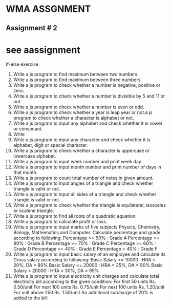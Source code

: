 # WMA ASSGNMENT 
## Assignment # 2
# see aassignment
If-else exercise
1. Write a js program to find maximum between two numbers.
2. Write a js program to find maximum between three numbers.
3. Write a js program to check whether a number is negative, positive or zero.
4. Write a js program to check whether a number is divisible by 5 and 11 or not.
5. Write a js program to check whether a number is even or odd.
6. Write a js program to check whether a year is leap year or not.a js program to check whether a character is alphabet or not.
8. Write a js program to input any alphabet and check whether it is vowel or consonant.
7. Write 
9. Write a js program to input any character and check whether it is alphabet, digit or special character.
10. Write a js program to check whether a character is uppercase or lowercase alphabet.
11. Write a js program to input week number and print week day.
12. Write a js program to input month number and print number of days in that month.
13. Write a js program to count total number of notes in given amount.
14. Write a js program to input angles of a triangle and check whether triangle is valid or not.
15. Write a js program to input all sides of a triangle and check whether triangle is valid or not.
16. Write a js program to check whether the triangle is equilateral, isosceles or scalene triangle.
17. Write a js program to find all roots of a quadratic equation.
18. Write a js program to calculate profit or loss.
19. Write a js program to input marks of five subjects Physics, Chemistry, Biology, Mathematics and Computer. Calculate percentage and grade according to following:
Percentage >= 90% : Grade A
Percentage >= 80% : Grade B
Percentage >= 70% : Grade C
Percentage >= 60% : Grade D
Percentage >= 40% : Grade E
Percentage < 40% : Grade F
20. Write a js program to input basic salary of an employee and calculate its Gross salary according to following:
Basic Salary <= 10000 : HRA = 20%, DA = 80%
Basic Salary <= 20000 : HRA = 25%, DA = 90%
Basic Salary > 20000 : HRA = 30%, DA = 95%
21. Write a js program to input electricity unit charges and calculate total electricity bill according to the given condition:
For first 50 units Rs. 0.50/unit
For next 100 units Rs. 0.75/unit
For next 100 units Rs. 1.20/unit
For unit above 250 Rs. 1.50/unit
An additional surcharge of 20% is added to the bill

